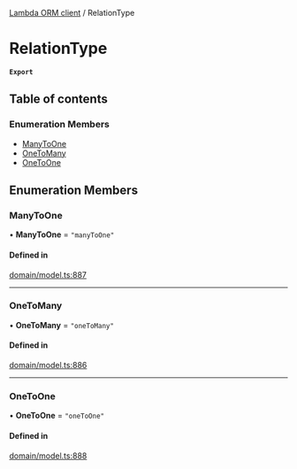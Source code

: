 [Lambda ORM client](../README.md) / RelationType

# RelationType

**`Export`**

## Table of contents

### Enumeration Members

- [ManyToOne](RelationType.md#manytoone)
- [OneToMany](RelationType.md#onetomany)
- [OneToOne](RelationType.md#onetoone)

## Enumeration Members

### ManyToOne

• **ManyToOne** = ``"manyToOne"``

#### Defined in

[domain/model.ts:887](https://github.com/FlavioLionelRita/lambdaorm-client-node/blob/1ad40ad/src/lib/domain/model.ts#L887)

___

### OneToMany

• **OneToMany** = ``"oneToMany"``

#### Defined in

[domain/model.ts:886](https://github.com/FlavioLionelRita/lambdaorm-client-node/blob/1ad40ad/src/lib/domain/model.ts#L886)

___

### OneToOne

• **OneToOne** = ``"oneToOne"``

#### Defined in

[domain/model.ts:888](https://github.com/FlavioLionelRita/lambdaorm-client-node/blob/1ad40ad/src/lib/domain/model.ts#L888)
